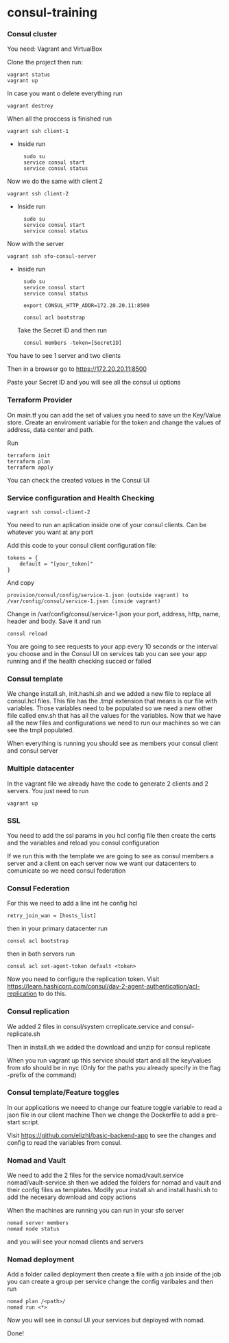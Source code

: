 # consul-training

### Consul cluster
You need: Vagrant and VirtualBox

Clone the project then run:

    vagrant status
    vagrant up

In case you want o delete everything run 
      
    vagrant destroy

When all the proccess is finished run 

    vagrant ssh client-1
    
* Inside run

        sudo su
        service consul start
        service consul status

Now we do the same with client 2

    vagrant ssh client-2

* Inside run

        sudo su
        service consul start
        service consul status

Now with the server
  
    vagrant ssh sfo-consul-server

* Inside run

        sudo su
        service consul start
        service consul status

        export CONSUL_HTTP_ADDR=172.20.20.11:8500

        consul acl bootstrap

  Take the Secret ID and then run

        consul members -token=[SecretID]

You have to see 1 server and two clients

Then in a browser go to https://172.20.20.11:8500

Paste your Secret ID and you will see all the consul ui options

### Terraform Provider

On main.tf you can add the set of values you need to save un the Key/Value store. Create an enviroment variable for the token and change the values of address, data center and path.

Run

    terraform init
    terraform plan
    terraform apply

You can check the created values in the Consul UI

### Service configuration and Health Checking

    vagrant ssh consul-client-2

You need to run an aplication inside one of your consul clients. Can be whatever you want at any port

Add this code to your consul client configuration file: 
    
    tokens = {
        default = "[your_token]"
    }

And copy
        
    provision/consul/config/service-1.json (outside vagrant) to /var/config/consul/service-1.json (inside vagrant)

Change in /var/config/consul/service-1.json your port, address, http, name, header and body. Save it and run
    
    consul reload

You are going to see requests to your app every 10 seconds or the interval you choose and in the Consul UI on services tab you can see your app running and if the health checking succed or failed

### Consul template

We change install.sh, init.hashi.sh and we added a new file to replace all consul.hcl files. This file has the .tmpl extension that means is our file with variables. Those variables need to be populated so we need a new other fiile called env.sh that has all the values for the variables. 
Now that we have all the new files and configurations we need to run our machines so we can see the tmpl populated.

When everything is running you should see as members your consul client and consul server

### Multiple datacenter

In the vagrant file we already have the code to generate 2 clients and 2 servers. You just need to run
    
    vagrant up

### SSL

You need to add the ssl params in you hcl config file then create the certs and the variables and reload you consul configuration

If we run this with the template we are going to see as consul members a server and a client on each server now we want our datacenters to comunicate so we need consul federation

### Consul Federation
For this we need to add a line int he config hcl 
    
    retry_join_wan = [hosts_list]

then in your primary datacenter run 

    consul acl bootstrap

then in both servers run 
    
    consul acl set-agent-token default <token>

Now you need to configure the replication token. Visit https://learn.hashicorp.com/consul/day-2-agent-authentication/acl-replication to do this. 

### Consul replication

We added 2 files in consul/system crreplicate.service and consul-replicate.sh

Then in install.sh we added the download and unzip for consul replicate

When you run vagrant up this service should start and all the key/values from sfo should be in nyc (Only for the paths you already specify in the flag -prefix of the command)

### Consul template/Feature toggles
In our applications we neeed to change our feature toggle variable to read a json file in our client machine
Then we change the Dockerfile to add a pre-start script.

Visit https://github.com/elizhl/basic-backend-app to see the changes and config to read the variables from consul.

### Nomad and Vault

We need to add the 2 files for the service nomad/vault.service nomad/vault-service.sh then we added the folders for nomad and vault and their config files as templates. Modify your install.sh and install.hashi.sh to add the necesary download and copy actions

When the machines are running you can run in your sfo server 

    nomad server members
    nomad node status

and you will see your nomad clients and servers

### Nomad deployment

Add a folder called deployment then create a file with a job inside of the job you can create a group per service change the config varibales and then run


    nomad plan /<path>/
    nomad run <*>

Now you will see in consul UI your services but deployed with nomad.


Done!
